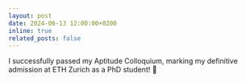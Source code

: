```yaml
---
layout: post
date: 2024-06-13 12:00:00+0200
inline: true
related_posts: false
---
```


I successfully passed my Aptitude Colloquium, marking my definitive admission at ETH Zurich as a PhD student! 🎉
